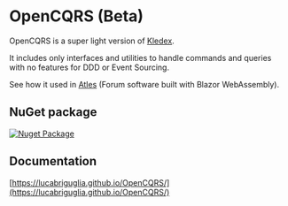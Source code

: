 # OpenCQRS (Beta)

OpenCQRS is a super light version of [Kledex](https://github.com/lucabriguglia/Kledex).

It includes only interfaces and utilities to handle commands and queries with no features for DDD or Event Sourcing.

See how it used in [Atles](https://github.com/lucabriguglia/Atles) (Forum software built with Blazor WebAssembly).

## NuGet package

[![Nuget Package](https://img.shields.io/badge/nuget-1.0.0-blue.svg)](https://www.nuget.org/packages/OpenCqrs)

## Documentation

[https://lucabriguglia.github.io/OpenCQRS/](https://lucabriguglia.github.io/OpenCQRS/)
